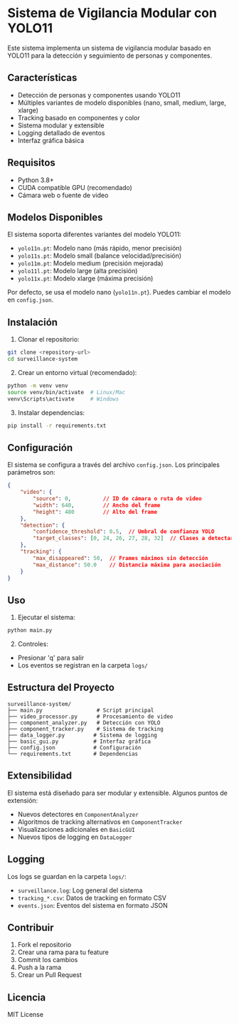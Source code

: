 # Sistema de Vigilancia Modular con YOLO11

Este sistema implementa un sistema de vigilancia modular basado en YOLO11 para la detección y seguimiento de personas y componentes.

## Características

- Detección de personas y componentes usando YOLO11
- Múltiples variantes de modelo disponibles (nano, small, medium, large, xlarge)
- Tracking basado en componentes y color
- Sistema modular y extensible
- Logging detallado de eventos
- Interfaz gráfica básica

## Requisitos

- Python 3.8+
- CUDA compatible GPU (recomendado)
- Cámara web o fuente de video

## Modelos Disponibles

El sistema soporta diferentes variantes del modelo YOLO11:

- `yolo11n.pt`: Modelo nano (más rápido, menor precisión)
- `yolo11s.pt`: Modelo small (balance velocidad/precisión)
- `yolo11m.pt`: Modelo medium (precisión mejorada)
- `yolo11l.pt`: Modelo large (alta precisión)
- `yolo11x.pt`: Modelo xlarge (máxima precisión)

Por defecto, se usa el modelo nano (`yolo11n.pt`). Puedes cambiar el modelo en `config.json`.

## Instalación

1. Clonar el repositorio:
```bash
git clone <repository-url>
cd surveillance-system
```

2. Crear un entorno virtual (recomendado):
```bash
python -m venv venv
source venv/bin/activate  # Linux/Mac
venv\Scripts\activate     # Windows
```

3. Instalar dependencias:
```bash
pip install -r requirements.txt
```

## Configuración

El sistema se configura a través del archivo `config.json`. Los principales parámetros son:

```json
{
    "video": {
        "source": 0,          // ID de cámara o ruta de video
        "width": 640,         // Ancho del frame
        "height": 480         // Alto del frame
    },
    "detection": {
        "confidence_threshold": 0.5,  // Umbral de confianza YOLO
        "target_classes": [0, 24, 26, 27, 28, 32]  // Clases a detectar
    },
    "tracking": {
        "max_disappeared": 50,  // Frames máximos sin detección
        "max_distance": 50.0    // Distancia máxima para asociación
    }
}
```

## Uso

1. Ejecutar el sistema:
```bash
python main.py
```

2. Controles:
- Presionar 'q' para salir
- Los eventos se registran en la carpeta `logs/`

## Estructura del Proyecto

```
surveillance-system/
├── main.py                 # Script principal
├── video_processor.py      # Procesamiento de video
├── component_analyzer.py   # Detección con YOLO
├── component_tracker.py    # Sistema de tracking
├── data_logger.py         # Sistema de logging
├── basic_gui.py           # Interfaz gráfica
├── config.json            # Configuración
└── requirements.txt       # Dependencias
```

## Extensibilidad

El sistema está diseñado para ser modular y extensible. Algunos puntos de extensión:

- Nuevos detectores en `ComponentAnalyzer`
- Algoritmos de tracking alternativos en `ComponentTracker`
- Visualizaciones adicionales en `BasicGUI`
- Nuevos tipos de logging en `DataLogger`

## Logging

Los logs se guardan en la carpeta `logs/`:
- `surveillance.log`: Log general del sistema
- `tracking_*.csv`: Datos de tracking en formato CSV
- `events.json`: Eventos del sistema en formato JSON

## Contribuir

1. Fork el repositorio
2. Crear una rama para tu feature
3. Commit los cambios
4. Push a la rama
5. Crear un Pull Request

## Licencia

MIT License 
